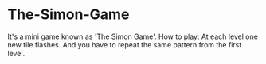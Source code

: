 # The-Simon-Game
 It's a mini game known as 'The Simon Game'.
 How to play:
 At each level one new tile flashes. And you have to repeat the same pattern from the first level.
